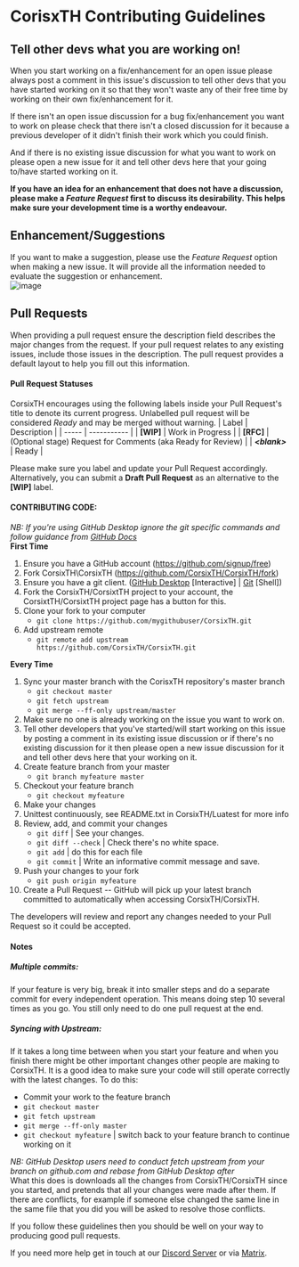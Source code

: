 # CorisxTH Contributing Guidelines #

## Tell other devs what you are working on! ##

When you start working on a fix/enhancement for an open issue please always
post a comment in this issue's discussion to tell other devs that you have
started working on it so that they won't waste any of their free time by
working on their own fix/enhancement for it.

If there isn't an open issue discussion for a bug fix/enhancement you want
to work on please check that there isn't a closed discussion for it because
a previous developer of it didn't finish their work which you could finish.

And if there is no existing issue discussion for what you want to work on
please open a new issue for it and tell other devs here that your going to/have started working on it.

**If you have an idea for an enhancement that does not have a discussion, please make a *Feature Request* first to discuss its desirability.  This helps make sure your development time is a worthy endeavour.**

## Enhancement/Suggestions ##

If you want to make a suggestion, please use the *Feature Request* option when making a new issue. It will provide all the information needed to evaluate the suggestion or enhancement.\
![image](https://user-images.githubusercontent.com/20030128/123638352-fc609400-d816-11eb-88ad-11030e041fc4.png)


## Pull Requests ##

When providing a pull request ensure the description field describes the major
changes from the request. If your pull request relates to any existing
issues, include those issues in the description. The pull request provides a default layout to help you fill out this information.

#### Pull Request Statuses ####
CorsixTH encourages using the following labels inside your Pull Request's title to denote its current progress. Unlabelled pull request will be considered *Ready* and may be merged without warning.
| Label | Description |
| ----- | ----------- |
| **[WIP]** | Work in Progress |
| **[RFC]** | (Optional stage) Request for Comments (aka Ready for Review) |
| ***\<blank>*** | Ready |

Please make sure you label and update your Pull Request accordingly. Alternatively, you can submit a **Draft Pull Request** as an alternative to the **[WIP]** label.


#### CONTRIBUTING CODE: ####

*NB: If you're using GitHub Desktop ignore the git specific commands and follow guidance from [GitHub Docs](https://docs.github.com/en/desktop/installing-and-configuring-github-desktop/overview/getting-started-with-github-desktop)*\
**First Time**
1. Ensure you have a GitHub account (https://github.com/signup/free)
2. Fork CorsixTH\CorsixTH (https://github.com/CorsixTH/CorsixTH/fork)
3. Ensure you have a git client.  ([GitHub Desktop](http://desktop.github.com) [Interactive] | [Git](https://git-scm.com/downloads) [Shell])
4. Fork the CorsixTH/CorsixtTH project to your account, the CorsixtTH/CorsixtTH project page has a button for this.
5. Clone your fork to your computer
	- ``git clone https://github.com/mygithubuser/CorsixTH.git``
6. Add upstream remote
	- ``git remote add upstream https://github.com/CorsixTH/CorsixTH.git``

**Every Time**
1. Sync your master branch with the CorisxTH repository's master branch
	- ``git checkout master``
	- ``git fetch upstream``
	- ``git merge --ff-only upstream/master``
2. Make sure no one is already working on the issue you want to work on.
3. Tell other developers that you've started/will start working on this issue
by posting a comment in its existing issue discussion or if there's no existing
discussion for it then please open a new issue discussion for it and tell other
devs here that your working on it.
4. Create feature branch from your master
	- ``git branch myfeature master``
5. Checkout your feature branch
	- ``git checkout myfeature``
6. Make your changes
7. Unittest continuously, see README.txt in CorsixTH/Luatest for more info
8. Review, add, and commit your changes
	- ``git diff`` | See your changes.
	- ``git diff --check`` | Check there's no white space.
	- ``git add`` | do this for each file
	- ``git commit`` | Write an informative commit message and save.
9. Push your changes to your fork
	- ``git push origin myfeature``
9. Create a Pull Request -- GitHub will pick up your latest branch committed to automatically when accessing CorsixTH/CorsixTH.

The developers will review and report any changes needed to your Pull Request so it could be accepted.

#### Notes ####
##### Multiple commits: #####
If your feature is very big, break it into smaller steps and do a separate commit
for every independent operation.  This means doing step 10 several times as you
go. You still only need to do one pull request at the end.

##### Syncing with Upstream: #####
If it takes a long time between when you start your feature and when you finish
there might be other important changes other people are making to CorsixTH.  It
is a good idea to make sure your code will still operate correctly with the
latest changes.  To do this:
- Commit your work to the feature branch
- ``git checkout master``
- ``git fetch upstream``
- ``git merge --ff-only master``
- ``git checkout myfeature`` | switch back to your feature branch to continue working on it

*NB: GitHub Desktop users need to conduct fetch upstream from your branch on github.com and rebase from GitHub Desktop after*\
What this does is downloads all the changes from CorsixTH/CorsixTH since you
started, and pretends that all your changes were made after them.  If there are
conflicts, for example if someone else changed the same line in the same file
that you did you will be asked to resolve those conflicts.

If you follow these guidelines then you should be well on your way to producing
good pull requests.

If you need more help get in touch at our [Discord Server](https://discord.gg/Mxeztvh) or via [Matrix](https://matrix.to/#/#corsixth-general:matrix.org).
